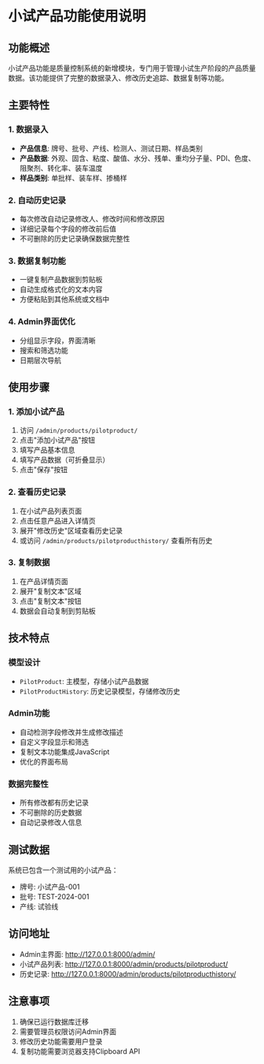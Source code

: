 # 小试产品功能使用说明

## 功能概述
小试产品功能是质量控制系统的新增模块，专门用于管理小试生产阶段的产品质量数据。该功能提供了完整的数据录入、修改历史追踪、数据复制等功能。

## 主要特性

### 1. 数据录入
- **产品信息**: 牌号、批号、产线、检测人、测试日期、样品类别
- **产品数据**: 外观、固含、粘度、酸值、水分、残单、重均分子量、PDI、色度、阻聚剂、转化率、装车温度
- **样品类别**: 单批样、装车样、掺桶样

### 2. 自动历史记录
- 每次修改自动记录修改人、修改时间和修改原因
- 详细记录每个字段的修改前后值
- 不可删除的历史记录确保数据完整性

### 3. 数据复制功能
- 一键复制产品数据到剪贴板
- 自动生成格式化的文本内容
- 方便粘贴到其他系统或文档中

### 4. Admin界面优化
- 分组显示字段，界面清晰
- 搜索和筛选功能
- 日期层次导航

## 使用步骤

### 1. 添加小试产品
1. 访问 `/admin/products/pilotproduct/`
2. 点击"添加小试产品"按钮
3. 填写产品基本信息
4. 填写产品数据（可折叠显示）
5. 点击"保存"按钮

### 2. 查看历史记录
1. 在小试产品列表页面
2. 点击任意产品进入详情页
3. 展开"修改历史"区域查看历史记录
4. 或访问 `/admin/products/pilotproducthistory/` 查看所有历史

### 3. 复制数据
1. 在产品详情页面
2. 展开"复制文本"区域
3. 点击"复制文本"按钮
4. 数据会自动复制到剪贴板

## 技术特点

### 模型设计
- `PilotProduct`: 主模型，存储小试产品数据
- `PilotProductHistory`: 历史记录模型，存储修改历史

### Admin功能
- 自动检测字段修改并生成修改描述
- 自定义字段显示和筛选
- 复制文本功能集成JavaScript
- 优化的界面布局

### 数据完整性
- 所有修改都有历史记录
- 不可删除的历史数据
- 自动记录修改人信息

## 测试数据
系统已包含一个测试用的小试产品：
- 牌号: 小试产品-001
- 批号: TEST-2024-001
- 产线: 试验线

## 访问地址
- Admin主界面: http://127.0.0.1:8000/admin/
- 小试产品列表: http://127.0.0.1:8000/admin/products/pilotproduct/
- 历史记录: http://127.0.0.1:8000/admin/products/pilotproducthistory/

## 注意事项
1. 确保已运行数据库迁移
2. 需要管理员权限访问Admin界面
3. 修改历史功能需要用户登录
4. 复制功能需要浏览器支持Clipboard API
